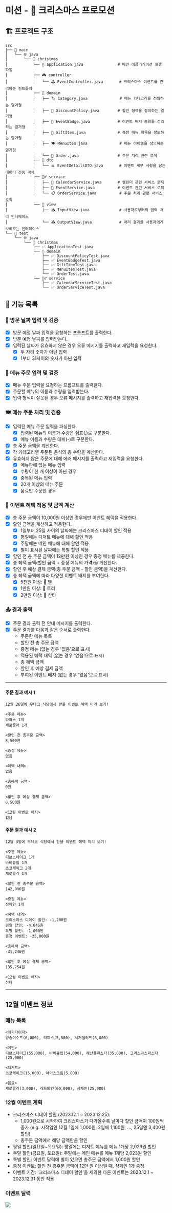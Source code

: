 # 미션 - 🎄 크리스마스 프로모션

## 🏗️ 프로젝트 구조
```
src
├── 📂 main
│   └── 🌐 java
│       └── 🎄 christmas
│           ├── 🚀 application.java               # 메인 애플리케이션 실행 파일
│           ├── 🎮 controller
│           │   └── 🕹️ EventController.java       # 크리스마스 이벤트를 관리하는 컨트롤러
│           ├── 🎯 domain
│           │   ├── 🏷️ Category.java              # 메뉴 카테고리를 정의하는 열거형
│           │   ├── 💸 DiscountPolicy.java        # 할인 정책을 정의하는 열거형
│           │   ├── 🌟 EventBadge.java            # 이벤트 배지 종류를 정의하는 열거형
│           │   ├── 🎁 GiftItem.java              # 증정 메뉴 항목을 정의하는 열거형
│           │   ├── 🍽️ MenuItem.java              # 메뉴 아이템을 정의하는 열거형
│           │   └── 📝 Order.java                 # 주문 처리 관련 로직
│           ├── 💾 dto
│           │   └── 📊 EventDetailsDTO.java       # 이벤트 세부 사항을 담는 데이터 전송 객체
│           ├── 💁‍♂️ service
│           │   ├── 📅 CalendarService.java       # 캘린더 관련 서비스 로직
│           │   ├── 🎉 EventService.java          # 이벤트 관련 서비스 로직
│           │   └── 📋 OrderService.java          # 주문 처리 관련 서비스 로직
│           └── 👀 view
│               ├── 📥 InputView.java             # 사용자로부터의 입력 처리 인터페이스
│               └── 📤 OutputView.java            # 처리 결과를 사용자에게 보여주는 인터페이스
└── 🧪 test
    └── 🌐 java
        └── 🎄 christmas
            ├── ✅ ApplicationTest.java
            └── 🎯 domain
                ├── ✅ DiscountPolicyTest.java
                ├── ✅ EventBadgeTest.java
                ├── ✅ GiftItemTest.java
                ├── ✅ MenuItemTest.java
                └── ✅ OrderTest.java
            └── 💁‍♂️ service
                ├── ✅ CalendarServiceTest.java
                └── ✅ OrderServiceTest.java
```

## 🚀 기능 목록
### 📅 방문 날짜 입력 및 검증
- [x] 방문 예정 날짜 입력을 요청하는 프롬프트를 출력한다.
- [x] 방문 예정 날짜를 입력받는다.
- [x] 입력된 날짜가 유효하지 않은 경우 오류 메시지를 출력하고 재입력을 요청한다.
    - [x] 두 자리 숫자가 아닌 입력
    - [x] 1부터 31사이의 숫자가 아닌 입력

### 📝 메뉴 주문 입력 및 검증
- [x] 메뉴 주문 입력을 요청하는 프롬프트를 출력한다.
- [x] 주문할 메뉴의 이름과 수량을 입력받는다.
- [x] 입력 형식이 잘못된 경우 오류 메시지를 출력하고 재입력을 요청한다.

### 🍽️ 메뉴 주문 처리 및 검증
- [x] 입력된 메뉴 주문 입력을 파싱한다.
    - [x] 입력된 메뉴의 이름과 수량은 쉼표(,)로 구분한다.
    - [x] 메뉴 이름과 수량은 대쉬(-)로 구분한다.
- [x] 총 주문 금액을 계산한다.
- [x] 각 카테고리별 주문된 음식의 총 수량을 계산한다.
- [x] 유효하지 않은 주문에 대해 에러 메시지를 출력하고 재입력을 요청한다.
    - [x] 메뉴판에 없는 메뉴 입력
    - [x] 수량이 한 개 이상이 아닌 경우
    - [x] 중복된 메뉴 입력
    - [x] 20개 이상의 메뉴 주문
    - [x] 음료만 주문한 경우

### 🎁 이벤트 혜택 적용 및 금액 계산
- [x] 총 주문 금액이 10,000원 이상인 경우에만 이벤트 혜택을 적용한다.
- [x] 할인 금액을 계산하고 적용한다.
    - [x] 1일부터 25일 사이의 날짜에는 크리스마스 디데이 할인 적용 
    - [x] 평일에는 디저트 메뉴에 대해 할인 적용
    - [x] 주말에는 메인 메뉴에 대해 할인 적용
    - [x] 별이 표시된 날짜에는 특별 할인 적용
- [x] 할인 전 총 주문 금액이 12만원 이상인 경우 증정 메뉴를 제공한다.
- [x] 총 혜택 금액(할인 금액 + 증정 메뉴의 가격)을 계산한다.
- [x] 할인 후 예상 결제 금액(총 주문 금액 - 할인 금액)을 계산한다.
- [x] 총 혜택 금액에 따라 다양한 이벤트 배지를 부여한다.
    - [x] 5천원 이상: 🌟 별
    - [x] 1만원 이상: 🎄 트리
    - [x] 2만원 이상: 🎅 산타

### 📤 결과 출력
- [x] 주문 결과 출력 전 안내 메시지를 출력한다.
- [x] 주문 결과를 다음과 같은 순서로 출력한다.
    - 주문한 메뉴 목록
    - 할인 전 총 주문 금액
    - 증정 메뉴 (없는 경우 '없음'으로 표시)
    - 적용된 혜택 내역 (없는 경우 '없음'으로 표시)
    - 총 혜택 금액
    - 할인 후 예상 결제 금액
    - 부여된 이벤트 배지 (없는 경우 '없음'으로 표시)
---
#### 주문 결과 예시 1
```
12월 26일에 우테코 식당에서 받을 이벤트 혜택 미리 보기!
 
<주문 메뉴>
타파스 1개
제로콜라 1개

<할인 전 총주문 금액>
8,500원
 
<증정 메뉴>
없음
 
<혜택 내역>
없음
 
<총혜택 금액>
0원
 
<할인 후 예상 결제 금액>
8,500원
 
<12월 이벤트 배지>
없음
```

#### 주문 결과 예시 2
```
12월 3일에 우테코 식당에서 받을 이벤트 혜택 미리 보기!
 
<주문 메뉴>
티본스테이크 1개
바비큐립 1개
초코케이크 2개
제로콜라 1개
 
<할인 전 총주문 금액>
142,000원
 
<증정 메뉴>
샴페인 1개
 
<혜택 내역>
크리스마스 디데이 할인: -1,200원
평일 할인: -4,046원
특별 할인: -1,000원
증정 이벤트: -25,000원
 
<총혜택 금액>
-31,246원
 
<할인 후 예상 결제 금액>
135,754원
 
<12월 이벤트 배지>
산타
```
---
## 12월 이벤트 정보
### 메뉴 목록
```
<애피타이저>
양송이수프(6,000), 타파스(5,500), 시저샐러드(8,000)

<메인>
티본스테이크(55,000), 바비큐립(54,000), 해산물파스타(35,000), 크리스마스파스타(25,000)

<디저트>
초코케이크(15,000), 아이스크림(5,000)

<음료>
제로콜라(3,000), 레드와인(60,000), 샴페인(25,000)
```

### 12월 이벤트 계획
- 크리스마스 디데이 할인 (2023.12.1 ~ 2023.12.25):
    - 1,000원으로 시작하여 크리스마스가 다가올수록 날마다 할인 금액이 100원씩 증가 (e.g. 시작일인 12월 1일에 1,000원, 2일에 1,100원, ..., 25일엔 3,400원 할인)
    - 총주문 금액에서 해당 금액만큼 할인
- 평일 할인(일요일~목요일): 평일에는 디저트 메뉴를 메뉴 1개당 2,023원 할인
- 주말 할인(금요일, 토요일): 주말에는 메인 메뉴를 메뉴 1개당 2,023원 할인
- 특별 할인: 이벤트 달력에 별이 있으면 총주문 금액에서 1,000원 할인
- 증정 이벤트: 할인 전 총주문 금액이 12만 원 이상일 때, 샴페인 1개 증정
- 이벤트 기간: '크리스마스 디데이 할인'을 제외한 다른 이벤트는 2023.12.1 ~ 2023.12.31 동안 적용

### 이벤트 달력
![](../image.png)